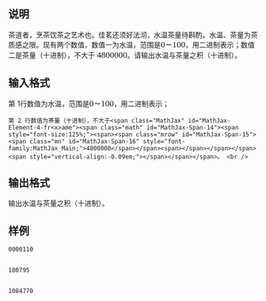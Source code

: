 <h2>说明</h2>

茶道者，烹茶饮茶之艺术也。佳茗还须好法沏，水温茶量待斟酌。水温、茶量为茶质感之限。现有两个数值，数值一为水温，范围是<span class="MathJax" id="MathJax-Element-1-fr<x>ame"><span class="math" id="MathJax-Span-1"><span style="font-size:125%;"><span><span class="mrow" id="MathJax-Span-2"><span class="mn" id="MathJax-Span-3" style="font-family:MathJax_Main;">0</span><span class="mo" id="MathJax-Span-4" style="font-family:MathJax_Main;">∼</span><span class="mn" id="MathJax-Span-5" style="font-family:MathJax_Main;">100</span></span><span></span></span></span><span style="vertical-align:-0.09em;"></span></span></span>，用二进制表示；数值二是茶量（十进制），不大于 <span class="MathJax" id="MathJax-Element-2-fr<x>ame"><span class="math" id="MathJax-Span-6"><span style="font-size:125%;"><span><span class="mrow" id="MathJax-Span-7"><span class="mn" id="MathJax-Span-8" style="font-family:MathJax_Main;">4800000</span></span><span></span></span></span><span style="vertical-align:-0.09em;"></span></span></span>。请输出水温与茶量之积（十进制）。
<h2>输入格式</h2>

第 1行数值为水温，范围是<span class="MathJax" id="MathJax-Element-3-fr<x>ame"><span class="math" id="MathJax-Span-9"><span style="font-size:125%;"><span><span class="mrow" id="MathJax-Span-10"><span class="mn" id="MathJax-Span-11" style="font-family:MathJax_Main;">0</span><span class="mo" id="MathJax-Span-12" style="font-family:MathJax_Main;">∼</span><span class="mn" id="MathJax-Span-13" style="font-family:MathJax_Main;">100</span></span><span></span></span></span><span style="vertical-align:-0.09em;"></span></span></span>，用二进制表示；
	第 2 行数值为茶量（十进制），不大于<span class="MathJax" id="MathJax-Element-4-fr<x>ame"><span class="math" id="MathJax-Span-14"><span style="font-size:125%;"><span><span class="mrow" id="MathJax-Span-15"><span class="mn" id="MathJax-Span-16" style="font-family:MathJax_Main;">4800000</span></span><span></span></span></span><span style="vertical-align:-0.09em;"></span></span></span>。 <br />
<h2>输出格式</h2>

输出水温与茶量之积（十进制）。
<h2>样例</h2>
<pre><code class="language-input1">0000110
180795</code></pre><pre><code class="language-output1">1084770</code></pre>
